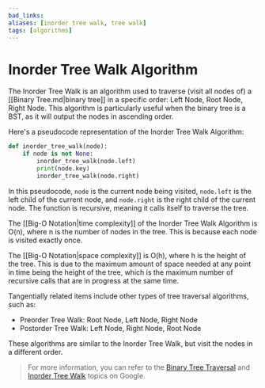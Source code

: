 ```yaml
---
bad_links:
aliases: [inorder tree walk, tree walk]
tags: [algorithms]
---
```

# Inorder Tree Walk Algorithm

The Inorder Tree Walk is an algorithm used to traverse (visit all nodes of) a [[Binary Tree.md|binary tree]] in a specific order: Left Node, Root Node, Right Node. This algorithm is particularly useful when the binary tree is a BST, as it will output the nodes in ascending order.

Here's a pseudocode representation of the Inorder Tree Walk Algorithm:

```python
def inorder_tree_walk(node):
    if node is not None:
        inorder_tree_walk(node.left)
        print(node.key)
        inorder_tree_walk(node.right)
```

In this pseudocode, `node` is the current node being visited, `node.left` is the left child of the current node, and `node.right` is the right child of the current node. The function is recursive, meaning it calls itself to traverse the tree.

The [[Big-O Notation|time complexity]] of the Inorder Tree Walk Algorithm is O(n), where n is the number of nodes in the tree. This is because each node is visited exactly once.

The [[Big-O Notation|space complexity]] is O(h), where h is the height of the tree. This is due to the maximum amount of space needed at any point in time being the height of the tree, which is the maximum number of recursive calls that are in progress at the same time.

Tangentially related items include other types of tree traversal algorithms, such as:

- Preorder Tree Walk: Root Node, Left Node, Right Node
- Postorder Tree Walk: Left Node, Right Node, Root Node

These algorithms are similar to the Inorder Tree Walk, but visit the nodes in a different order.

> For more information, you can refer to the [Binary Tree Traversal](https://www.google.com/search?q=binary+tree+traversal) and [Inorder Tree Walk](https://www.google.com/search?q=inorder+tree+walk) topics on Google.